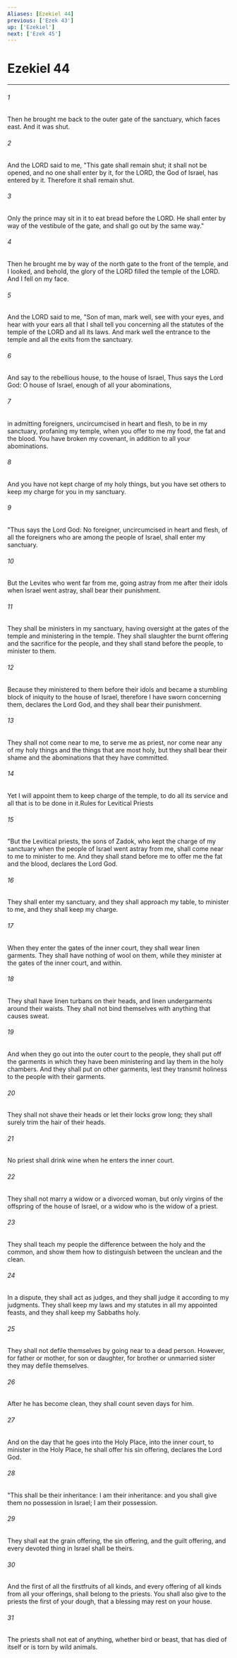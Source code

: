 ```yaml
---
Aliases: [Ezekiel 44]
previous: ['Ezek 43']
up: ['Ezekiel']
next: ['Ezek 45']
---
```

# Ezekiel 44

***

 

###### 1 
Then he brought me back to the outer gate of the sanctuary, which faces east. And it was shut. 
 

###### 2 
And the LORD said to me, "This gate shall remain shut; it shall not be opened, and no one shall enter by it, for the LORD, the God of Israel, has entered by it. Therefore it shall remain shut. 
 

###### 3 
Only the prince may sit in it to eat bread before the LORD. He shall enter by way of the vestibule of the gate, and shall go out by the same way."
 
 

###### 4 
Then he brought me by way of the north gate to the front of the temple, and I looked, and behold, the glory of the LORD filled the temple of the LORD. And I fell on my face. 
 

###### 5 
And the LORD said to me, "Son of man, mark well, see with your eyes, and hear with your ears all that I shall tell you concerning all the statutes of the temple of the LORD and all its laws. And mark well the entrance to the temple and all the exits from the sanctuary. 
 

###### 6 
And say to the rebellious house, to the house of Israel, Thus says the Lord God: O house of Israel, enough of all your abominations, 
 

###### 7 
in admitting foreigners, uncircumcised in heart and flesh, to be in my sanctuary, profaning my temple, when you offer to me my food, the fat and the blood. You have broken my covenant, in addition to all your abominations. 
 

###### 8 
And you have not kept charge of my holy things, but you have set others to keep my charge for you in my sanctuary.
 
 

###### 9 
"Thus says the Lord God: No foreigner, uncircumcised in heart and flesh, of all the foreigners who are among the people of Israel, shall enter my sanctuary. 
 

###### 10 
But the Levites who went far from me, going astray from me after their idols when Israel went astray, shall bear their punishment. 
 

###### 11 
They shall be ministers in my sanctuary, having oversight at the gates of the temple and ministering in the temple. They shall slaughter the burnt offering and the sacrifice for the people, and they shall stand before the people, to minister to them. 
 

###### 12 
Because they ministered to them before their idols and became a stumbling block of iniquity to the house of Israel, therefore I have sworn concerning them, declares the Lord God, and they shall bear their punishment. 
 

###### 13 
They shall not come near to me, to serve me as priest, nor come near any of my holy things and the things that are most holy, but they shall bear their shame and the abominations that they have committed. 
 

###### 14 
Yet I will appoint them to keep charge of the temple, to do all its service and all that is to be done in it.Rules for Levitical Priests
 
 

###### 15 
"But the Levitical priests, the sons of Zadok, who kept the charge of my sanctuary when the people of Israel went astray from me, shall come near to me to minister to me. And they shall stand before me to offer me the fat and the blood, declares the Lord God. 
 

###### 16 
They shall enter my sanctuary, and they shall approach my table, to minister to me, and they shall keep my charge. 
 

###### 17 
When they enter the gates of the inner court, they shall wear linen garments. They shall have nothing of wool on them, while they minister at the gates of the inner court, and within. 
 

###### 18 
They shall have linen turbans on their heads, and linen undergarments around their waists. They shall not bind themselves with anything that causes sweat. 
 

###### 19 
And when they go out into the outer court to the people, they shall put off the garments in which they have been ministering and lay them in the holy chambers. And they shall put on other garments, lest they transmit holiness to the people with their garments. 
 

###### 20 
They shall not shave their heads or let their locks grow long; they shall surely trim the hair of their heads. 
 

###### 21 
No priest shall drink wine when he enters the inner court. 
 

###### 22 
They shall not marry a widow or a divorced woman, but only virgins of the offspring of the house of Israel, or a widow who is the widow of a priest. 
 

###### 23 
They shall teach my people the difference between the holy and the common, and show them how to distinguish between the unclean and the clean. 
 

###### 24 
In a dispute, they shall act as judges, and they shall judge it according to my judgments. They shall keep my laws and my statutes in all my appointed feasts, and they shall keep my Sabbaths holy. 
 

###### 25 
They shall not defile themselves by going near to a dead person. However, for father or mother, for son or daughter, for brother or unmarried sister they may defile themselves. 
 

###### 26 
After he has become clean, they shall count seven days for him. 
 

###### 27 
And on the day that he goes into the Holy Place, into the inner court, to minister in the Holy Place, he shall offer his sin offering, declares the Lord God.
 
 

###### 28 
"This shall be their inheritance: I am their inheritance: and you shall give them no possession in Israel; I am their possession. 
 

###### 29 
They shall eat the grain offering, the sin offering, and the guilt offering, and every devoted thing in Israel shall be theirs. 
 

###### 30 
And the first of all the firstfruits of all kinds, and every offering of all kinds from all your offerings, shall belong to the priests. You shall also give to the priests the first of your dough, that a blessing may rest on your house. 
 

###### 31 
The priests shall not eat of anything, whether bird or beast, that has died of itself or is torn by wild animals.
 
